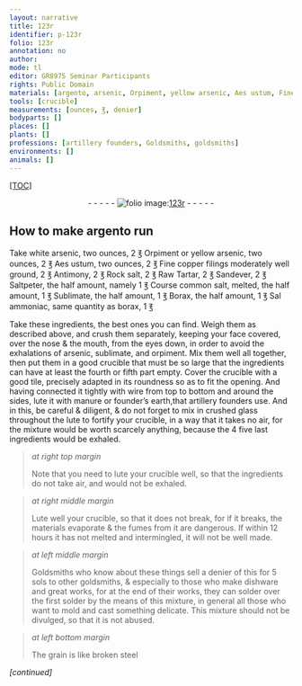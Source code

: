 ```yaml
---
layout: narrative
title: 123r
identifier: p-123r
folio: 123r
annotation: no
author:
mode: tl
editor: GR8975 Seminar Participants
rights: Public Domain
materials: [argento, arsenic, Orpiment, yellow arsenic, Aes ustum, Fine copper filings, Antimony, Rock salt, Tartar, Sandever, Saltpeter, salt, Sublimate, Borax, Sal ammoniac, borax, sublimate, orpiment, manure, founder’s earth, crushed glass, steel]
tools: [crucible]
measurements: [ounces, ℥, denier]
bodyparts: []
places: []
plants: []
professions: [artillery founders, Goldsmiths, goldsmiths]
environments: []
animals: []
---
```


<p><a href="{{ site.baseurl }}/diplomatic/">[TOC]</a></p><div class="folio" align="center">- - - - - <a href="http://gallica.bnf.fr/ark:/12148/btv1b10500001g/f251.item.r=" target="_blank"><img src="https://cu-mkp.github.io/2017-workshop-edition/assets/photo-icon.png" alt="folio image: " style="display:inline-block; margin-bottom:-3px;"/>123r</a> - - - - - </div>  
  

##  How to make <span class="m">argento</span> run 

 
Take white <span class="m">arsenic</span>, two <span class="ms">ounces</span>, 2 <span class="ms">℥</span> <span class="m">Orpiment</span> or <span class="m">yellow arsenic</span>, two <span class="ms">ounces</span>, 2 <span class="ms">℥</span> <span class="m">Aes ustum</span>, two <span class="ms">ounces</span>, 2 <span class="ms">℥</span> <span class="m">Fine copper filings</span> moderately well ground, 2 <span class="ms">℥</span> <span class="m">Antimony</span>, 2 <span class="ms">℥</span> <span class="m">Rock salt</span>, 2 <span class="ms">℥</span> Raw <span class="m">Tartar</span>, 2 <span class="ms">℥</span> <span class="m">Sandever</span>, 2 <span class="ms">℥</span> <span class="m">Saltpeter</span>, the half amount, namely 1 <span class="ms">℥</span> Course common <span class="m">salt</span>, melted, the half amount, 1 <span class="ms">℥</span> <span class="m">Sublimate</span>, the half amount, 1 <span class="ms">℥</span> <span class="m">Borax</span>, the half amount, 1 <span class="ms">℥</span> <span class="m">Sal ammoniac</span>, same quantity as <span class="m">borax</span>, 1 <span class="ms">℥</span>
 
Take these ingredients, the best ones you can find. Weigh them as described above, and crush them separately, keeping your face covered, over the nose & the mouth, from the eyes down, in order to avoid the exhalations of <span class="m">arsenic</span>, <span class="m">sublimate</span>, and <span class="m">orpiment</span>. Mix them well all together, then put them in a good crucible that must be so large that the ingredients can have at least the fourth or fifth part empty. Cover the crucible with a good tile, precisely adapted in its roundness so as to fit the opening. And having connected it tightly with wire from top to bottom and around the sides, lute it with <span class="m">manure</span> or <span class="m">founder’s earth</span>,that <span class="pro">artillery founders</span> use. And in this, be careful & diligent, & do not forget to mix in <span class="m">crushed glass</span> throughout the lute to fortify your crucible, in a way that it takes no air, for the mixture would be worth scarcely anything, because the <span class="del">4</span> <span class="add">five</span> last ingredients would be exhaled. 
 
> *at right top margin*
> 
> 
>   Note that you need to lute your <span class="tl">crucible</span> well, so that the ingredients do not take air, and would not be exhaled.
 
> *at right middle margin*
> 
> 
>   Lute well your <span class="tl">crucible</span>, so that it does not break, for if it breaks, the materials evaporate & the fumes from it are dangerous. If within 12 hours it has not melted and intermingled, it will not be well made. 
 
> *at left middle margin*
> 
> 
>   <span class="pro">Goldsmiths</span> who know about these things sell a <span class="ms">denier</span> of this for 5 <span class="cn">sols</span> to other <span class="pro">goldsmiths</span>, & especially to those who make dishware and great works, for at the end of their works, they can solder over the first solder by the means of this mixture, in general all those who want to mold and cast something delicate. This mixture should not be divulged, so that it is not abused.
 
> *at left bottom margin*
> 
> 
>   The grain is like broken <span class="m">steel</span> 
 
*[continued]*
 
